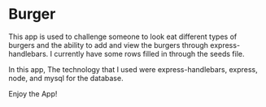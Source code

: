 # Burger

This app is used to challenge someone to look eat different types of burgers and the ability to add and view the burgers through express-handlebars. I currently have some rows filled in through the seeds file. 

In this app, The technology that I used were express-handlebars, express, node, and mysql for the database.

Enjoy the App!
